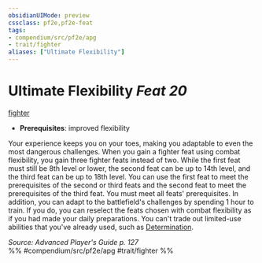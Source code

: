 ```yaml
---
obsidianUIMode: preview
cssclass: pf2e,pf2e-feat
tags:
- compendium/src/pf2e/apg
- trait/fighter
aliases: ["Ultimate Flexibility"]
---
```

# Ultimate Flexibility  *Feat 20*  
[fighter](../../rules/traits/fighter.md)  

- **Prerequisites**: improved flexibility

Your experience keeps you on your toes, making you adaptable to even the most dangerous challenges. When you gain a fighter feat using combat flexibility, you gain three fighter feats instead of two. While the first feat must still be 8th level or lower, the second feat can be up to 14th level, and the third feat can be up to 18th level. You can use the first feat to meet the prerequisites of the second or third feats and the second feat to meet the prerequisites of the third feat. You must meet all feats' prerequisites. In addition, you can adapt to the battlefield's challenges by spending 1 hour to train. If you do, you can reselect the feats chosen with combat flexibility as if you had made your daily preparations. You can't trade out limited-use abilities that you've already used, such as [Determination](determination.md).

*Source: Advanced Player's Guide p. 127*  
%% #compendium/src/pf2e/apg #trait/fighter %%